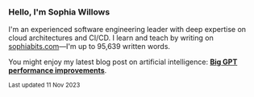 ### Hello, I'm Sophia Willows

I'm an experienced software engineering leader with deep expertise on cloud architectures and CI/CD. I learn and teach by writing on [sophiabits.com](https://sophiabits.com/blog)—I'm up to 95,639 written words.

You might enjoy my latest blog post on artificial intelligence: **[Big GPT performance improvements](https://sophiabits.com/blog/big-gpt-performance-improvements)**.

<sub>Last updated 11 Nov 2023</sub>
